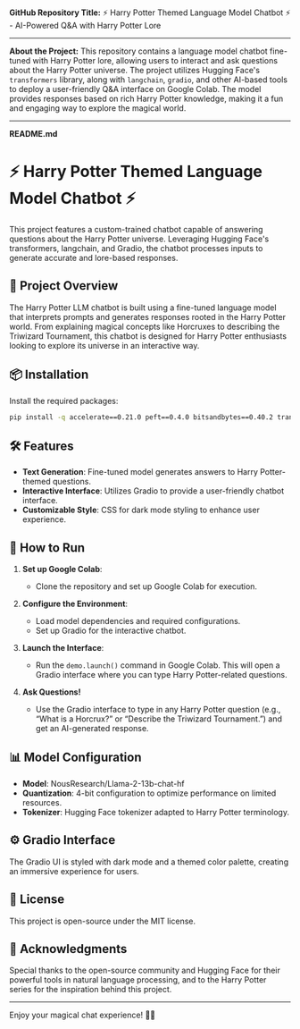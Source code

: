 **GitHub Repository Title:**
⚡ Harry Potter Themed Language Model Chatbot ⚡ - AI-Powered Q&A with Harry Potter Lore 

---

**About the Project:**
This repository contains a language model chatbot fine-tuned with Harry Potter lore, allowing users to interact and ask questions about the Harry Potter universe. The project utilizes Hugging Face's `transformers` library, along with `langchain`, `gradio`, and other AI-based tools to deploy a user-friendly Q&A interface on Google Colab. The model provides responses based on rich Harry Potter knowledge, making it a fun and engaging way to explore the magical world.

---

**README.md**

# ⚡ Harry Potter Themed Language Model Chatbot ⚡

This project features a custom-trained chatbot capable of answering questions about the Harry Potter universe. Leveraging Hugging Face's transformers, langchain, and Gradio, the chatbot processes inputs to generate accurate and lore-based responses.

## 🚀 Project Overview
The Harry Potter LLM chatbot is built using a fine-tuned language model that interprets prompts and generates responses rooted in the Harry Potter world. From explaining magical concepts like Horcruxes to describing the Triwizard Tournament, this chatbot is designed for Harry Potter enthusiasts looking to explore its universe in an interactive way.

## 📦 Installation

Install the required packages:
```bash
pip install -q accelerate==0.21.0 peft==0.4.0 bitsandbytes==0.40.2 transformers==4.28.1 trl==0.4.7 pypdf langchain gradio
```

## 🛠️ Features
- **Text Generation**: Fine-tuned model generates answers to Harry Potter-themed questions.
- **Interactive Interface**: Utilizes Gradio to provide a user-friendly chatbot interface.
- **Customizable Style**: CSS for dark mode styling to enhance user experience.

## 🔧 How to Run

1. **Set up Google Colab**:
   - Clone the repository and set up Google Colab for execution.

2. **Configure the Environment**:
   - Load model dependencies and required configurations.
   - Set up Gradio for the interactive chatbot.

3. **Launch the Interface**:
   - Run the `demo.launch()` command in Google Colab. This will open a Gradio interface where you can type Harry Potter-related questions.

4. **Ask Questions!**
   - Use the Gradio interface to type in any Harry Potter question (e.g., “What is a Horcrux?” or “Describe the Triwizard Tournament.”) and get an AI-generated response.

## 📊 Model Configuration

- **Model**: NousResearch/Llama-2-13b-chat-hf
- **Quantization**: 4-bit configuration to optimize performance on limited resources.
- **Tokenizer**: Hugging Face tokenizer adapted to Harry Potter terminology.

## ⚙️ Gradio Interface

The Gradio UI is styled with dark mode and a themed color palette, creating an immersive experience for users.

## 📜 License

This project is open-source under the MIT license. 

## 🙏 Acknowledgments
Special thanks to the open-source community and Hugging Face for their powerful tools in natural language processing, and to the Harry Potter series for the inspiration behind this project.

---

Enjoy your magical chat experience! 🧙‍♂️
